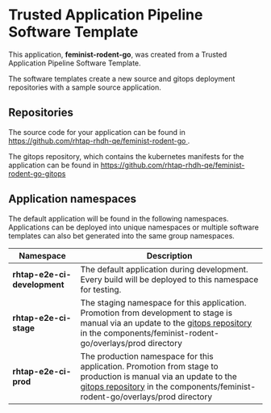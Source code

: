 # Trusted Application Pipeline Software Template

This application, **feminist-rodent-go**, was created from a Trusted Application Pipeline Software Template.

The software templates create a new source and gitops deployment repositories with a sample source application. 

## Repositories

The source code for your application can be found in [https://github.com/rhtap-rhdh-qe/feminist-rodent-go ](https://github.com/rhtap-rhdh-qe/feminist-rodent-go ).
 
The gitops repository, which contains the kubernetes manifests for the application can be found in 
[https://github.com/rhtap-rhdh-qe/feminist-rodent-go-gitops ](https://github.com/rhtap-rhdh-qe/feminist-rodent-go-gitops ) 

## Application namespaces 

The default application will be found in the following namespaces. Applications can be deployed into unique namespaces or multiple software templates can also bet generated into the same group namespaces.  

|  Namespace   |  Description   |  
| -------- | -------- |   
| **rhtap-e2e-ci-development** | The default application during development. Every build will be deployed to this namespace for testing. | 
| **rhtap-e2e-ci-stage** | The staging namespace for this application. Promotion from development to stage is manual via an update to the [gitops repository](https://github.com/rhtap-rhdh-qe/feminist-rodent-go-gitops ) in the components/feminist-rodent-go/overlays/prod directory |  
| **rhtap-e2e-ci-prod** | The production namespace for this application. Promotion from stage to production is manual via an update to the [gitops repository](https://github.com/rhtap-rhdh-qe/feminist-rodent-go-gitops ) in the components/feminist-rodent-go/overlays/prod directory | 